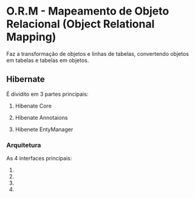 # O.R.M - Mapeamento de Objeto Relacional (Object Relational Mapping)

Faz a transformação de objetos e linhas de tabelas, convertendo objetos em tabelas e tabelas em objetos.




## Hibernate

É dividito em 3 partes principais:

1. Hibenate Core

2. Hibenate Annotaions

3. Hibenete EntyManager


### Arquitetura

As 4 interfaces principais:

1. 

2. 

3. 

4. 







